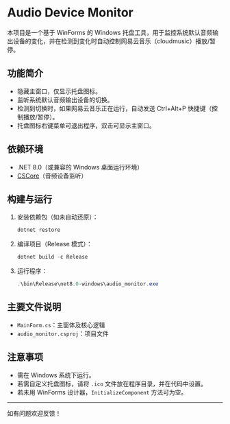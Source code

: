 # Audio Device Monitor

本项目是一个基于 WinForms 的 Windows 托盘工具，用于监控系统默认音频输出设备的变化，并在检测到变化时自动控制网易云音乐（cloudmusic）播放/暂停。

## 功能简介
- 隐藏主窗口，仅显示托盘图标。
- 监听系统默认音频输出设备的切换。
- 检测到切换时，如果网易云音乐正在运行，自动发送 Ctrl+Alt+P 快捷键（控制播放/暂停）。
- 托盘图标右键菜单可退出程序，双击可显示主窗口。

## 依赖环境
- .NET 8.0（或兼容的 Windows 桌面运行环境）
- [CSCore](https://www.nuget.org/packages/CSCore/)（音频设备监听）

## 构建与运行
1. 安装依赖包（如未自动还原）：
   ```powershell
   dotnet restore
   ```
2. 编译项目（Release 模式）：
   ```powershell
   dotnet build -c Release
   ```
3. 运行程序：
   ```powershell
   .\bin\Release\net8.0-windows\audio_monitor.exe
   ```

## 主要文件说明
- `MainForm.cs`：主窗体及核心逻辑
- `audio_monitor.csproj`：项目文件

## 注意事项
- 需在 Windows 系统下运行。
- 若需自定义托盘图标，请将 `.ico` 文件放在程序目录，并在代码中设置。
- 若未用 WinForms 设计器，`InitializeComponent` 方法可为空。

---

如有问题欢迎反馈！

<!-- dotnet nuget list source 

dotnet nuget add source https://api.nuget.org/v3/index.json -n nuget.org

dotnet add package NAudio
dotnet add package CSCore

dotnet build -c Release 
dotnet publish -c Release -r win-x64 --self-contained true -o publish
-->
